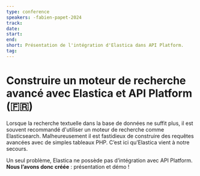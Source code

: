 ```yaml
---
type: conference
speakers: -fabien-papet-2024 
track: 
date: 
start: 
end: 
short: Présentation de l'intégration d'Elastica dans API Platform. 
tag: 
---
```


# Construire un moteur de recherche avancé avec Elastica et API Platform (🇫🇷) 

Lorsque la recherche textuelle dans la base de données ne suffit plus, il est souvent recommandé d'utiliser un moteur de recherche comme Elasticsearch. Malheureusement il est fastidieux de construire des requêtes avancées avec de simples tableaux PHP. C’est ici qu’Elastica vient à notre secours.

Un seul problème, Elastica ne possède pas d’intégration avec API Platform. **Nous l’avons donc créée** : présentation et démo !
